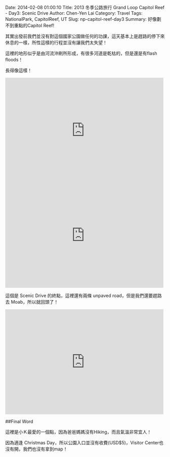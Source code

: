 Date: 2014-02-08 01:00:10
Title: 2013 冬季公路旅行 Grand Loop Capitol Reef - Day3: Scenic Drive
Author: Chen-Yen Lai
Category: Travel
Tags: NationalPark, CapitolReef, UT
Slug: np-capitol-reef-day3
Summary: 好像劃不到重點的Capitol Reef!

其實出發前我們並沒有對這個國家公園做任何的功課，這天基本上是趕路的停下來休息的一樣，所性這樣的行程並沒有讓我們太失望！

這裡的地形似乎是由河流沖刷所形成，有很多河道是乾枯的，但是還是有flash floods！

長得像這樣！

<iframe src="http://www.flickr.com/photos/xavierweathertoplai/11632004925/in/set-72157639175034913/player/" width="500" height="332" frameborder="0" allowfullscreen webkitallowfullscreen mozallowfullscreen oallowfullscreen msallowfullscreen></iframe>
<iframe src="http://www.flickr.com/photos/xavierweathertoplai/11632473665/in/set-72157639175034913/player/" width="500" height="332" frameborder="0" allowfullscreen webkitallowfullscreen mozallowfullscreen oallowfullscreen msallowfullscreen></iframe>

這個是 Scenic Drive 的終點，這裡還有兩條 unpaved road，但是我們還要趕路去 Moab，所以就回頭了！

<iframe src="http://www.flickr.com/photos/xavierweathertoplai/11633402966/in/set-72157639175034913/player/" width="500" height="332" frameborder="0" allowfullscreen webkitallowfullscreen mozallowfullscreen oallowfullscreen msallowfullscreen></iframe>

##Final Word

這裡是小Ｋ最愛的一個點，因為爸爸媽媽沒有Hiking，而且氣溫非常宜人！

因為適逢 Christmas Day，所以公園入口並沒有收費(USD$5)，Visitor Center也沒有開，我們也沒有拿到map！
